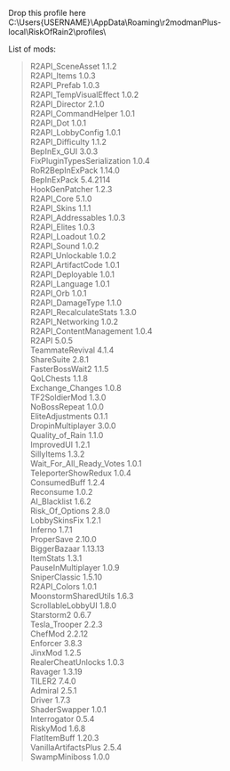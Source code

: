 Drop this profile here<br>C:\Users\{USERNAME}\AppData\Roaming\r2modmanPlus-local\RiskOfRain2\profiles\

List of mods:<br>
> R2API_SceneAsset  1.1.2<br>
 R2API_Items  1.0.3<br>
 R2API_Prefab  1.0.3<br>
 R2API_TempVisualEffect  1.0.2<br>
 R2API_Director  2.1.0<br>
 R2API_CommandHelper  1.0.1<br>
 R2API_Dot  1.0.1<br>
 R2API_LobbyConfig  1.0.1<br>
 R2API_Difficulty  1.1.2<br>
 BepInEx_GUI  3.0.3<br>
 FixPluginTypesSerialization  1.0.4<br>
 RoR2BepInExPack  1.14.0<br>
 BepInExPack  5.4.2114<br>
 HookGenPatcher  1.2.3<br>
 R2API_Core  5.1.0<br>
 R2API_Skins  1.1.1<br>
 R2API_Addressables  1.0.3<br>
 R2API_Elites  1.0.3<br>
 R2API_Loadout  1.0.2<br>
 R2API_Sound  1.0.2<br>
 R2API_Unlockable  1.0.2<br>
 R2API_ArtifactCode  1.0.1<br>
 R2API_Deployable  1.0.1<br>
 R2API_Language  1.0.1<br>
 R2API_Orb  1.0.1<br>
 R2API_DamageType  1.1.0<br>
 R2API_RecalculateStats  1.3.0<br>
 R2API_Networking  1.0.2<br>
 R2API_ContentManagement  1.0.4<br>
 R2API  5.0.5<br>
 TeammateRevival  4.1.4<br>
 ShareSuite  2.8.1<br>
 FasterBossWait2  1.1.5<br>
 QoLChests  1.1.8<br>
 Exchange_Changes  1.0.8<br>
 TF2SoldierMod  1.3.0<br>
 NoBossRepeat  1.0.0<br>
 EliteAdjustments  0.1.1<br>
 DropinMultiplayer  3.0.0<br>
 Quality_of_Rain  1.1.0<br>
 ImprovedUI  1.2.1<br>
 SillyItems  1.3.2<br>
 Wait_For_All_Ready_Votes  1.0.1<br>
 TeleporterShowRedux  1.0.4<br>
 ConsumedBuff  1.2.4<br>
 Reconsume  1.0.2<br>
 AI_Blacklist  1.6.2<br>
 Risk_Of_Options  2.8.0<br>
 LobbySkinsFix  1.2.1<br>
 Inferno  1.7.1<br>
 ProperSave  2.10.0<br>
 BiggerBazaar  1.13.13<br>
 ItemStats  1.3.1<br>
 PauseInMultiplayer  1.0.9<br>
 SniperClassic  1.5.10<br>
 R2API_Colors  1.0.1<br>
 MoonstormSharedUtils  1.6.3<br>
 ScrollableLobbyUI  1.8.0<br>
 Starstorm2  0.6.7<br>
 Tesla_Trooper  2.2.3<br>
 ChefMod  2.2.12<br>
 Enforcer  3.8.3<br>
 JinxMod  1.2.5<br>
 RealerCheatUnlocks  1.0.3<br>
 Ravager  1.3.19<br>
 TILER2  7.4.0<br>
 Admiral  2.5.1<br>
 Driver  1.7.3<br>
 ShaderSwapper  1.0.1<br>
 Interrogator  0.5.4<br>
 RiskyMod  1.6.8<br>
 FlatItemBuff  1.20.3<br>
 VanillaArtifactsPlus  2.5.4<br>
 SwampMiniboss  1.0.0<br>

